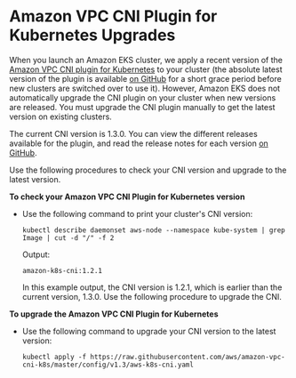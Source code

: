 # Amazon VPC CNI Plugin for Kubernetes Upgrades<a name="cni-upgrades"></a>

When you launch an Amazon EKS cluster, we apply a recent version of the [Amazon VPC CNI plugin for Kubernetes](https://github.com/aws/amazon-vpc-cni-k8s) to your cluster \(the absolute latest version of the plugin is available [on GitHub](https://github.com/aws/amazon-vpc-cni-k8s/releases) for a short grace period before new clusters are switched over to use it\)\. However, Amazon EKS does not automatically upgrade the CNI plugin on your cluster when new versions are released\. You must upgrade the CNI plugin manually to get the latest version on existing clusters\.

The current CNI version is 1\.3\.0\. You can view the different releases available for the plugin, and read the release notes for each version [on GitHub](https://github.com/aws/amazon-vpc-cni-k8s/releases)\.

Use the following procedures to check your CNI version and upgrade to the latest version\.

**To check your Amazon VPC CNI Plugin for Kubernetes version**
+ Use the following command to print your cluster's CNI version:

  ```
  kubectl describe daemonset aws-node --namespace kube-system | grep Image | cut -d "/" -f 2
  ```

  Output:

  ```
  amazon-k8s-cni:1.2.1
  ```

  In this example output, the CNI version is 1\.2\.1, which is earlier than the current version, 1\.3\.0\. Use the following procedure to upgrade the CNI\.

**To upgrade the Amazon VPC CNI Plugin for Kubernetes**
+ Use the following command to upgrade your CNI version to the latest version:

  ```
  kubectl apply -f https://raw.githubusercontent.com/aws/amazon-vpc-cni-k8s/master/config/v1.3/aws-k8s-cni.yaml
  ```
